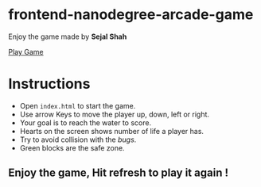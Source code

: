 frontend-nanodegree-arcade-game
===============================

Enjoy the game made by **Sejal Shah**

[Play Game](http://sejal6289.github.io/Project-3---Arcade-game-clone/index.html)

# Instructions 

* Open `index.html` to start the game.
* Use arrow Keys to move the player up, down, left or right.
* Your goal is to reach the water to score. 
* Hearts on the screen shows number of life a player has.
* Try to avoid collision with the _bugs_.
* Green blocks are the safe zone. 

## Enjoy the game, Hit refresh to play it again !



